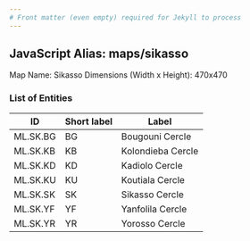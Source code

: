 ```yaml
---
# Front matter (even empty) required for Jekyll to process
---
```


## JavaScript Alias: maps/sikasso

Map Name: Sikasso
Dimensions (Width x Height): 470x470

### List of Entities

| ID       | Short label | Label             |
| -------- | ----------- | ----------------- |
| ML.SK.BG | BG          | Bougouni Cercle   |
| ML.SK.KB | KB          | Kolondieba Cercle |
| ML.SK.KD | KD          | Kadiolo Cercle    |
| ML.SK.KU | KU          | Koutiala Cercle   |
| ML.SK.SK | SK          | Sikasso Cercle    |
| ML.SK.YF | YF          | Yanfolila Cercle  |
| ML.SK.YR | YR          | Yorosso Cercle    |
